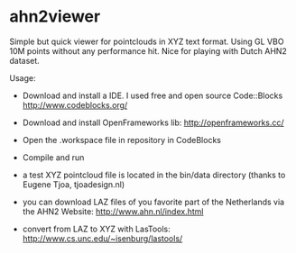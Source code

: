 # ahn2viewer

Simple but quick viewer for pointclouds in XYZ text format. Using GL VBO 10M points without any performance hit. 
Nice for playing with Dutch AHN2 dataset.

Usage:
* Download and install a IDE. I used free and open source Code::Blocks http://www.codeblocks.org/
* Download and install OpenFrameworks lib: http://openframeworks.cc/
* Open the .workspace file in repository in CodeBlocks
* Compile and run

* a test XYZ pointcloud file is located in the bin/data directory (thanks to Eugene Tjoa, tjoadesign.nl)
* you can download LAZ files of you favorite part of the Netherlands via the AHN2 Website:  http://www.ahn.nl/index.html
* convert from LAZ to XYZ with LasTools: http://www.cs.unc.edu/~isenburg/lastools/



